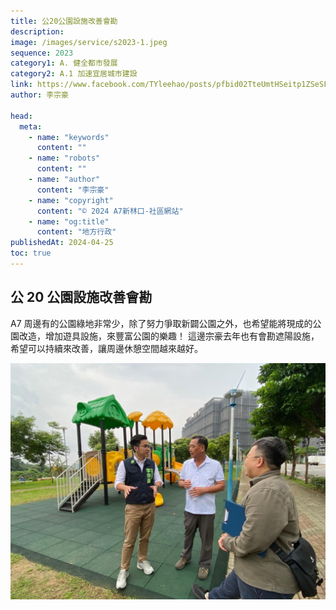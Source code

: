 ```yaml
---
title: 公20公園設施改善會勘
description:
image: /images/service/s2023-1.jpeg
sequence: 2023
category1: A. 健全都市發展
category2: A.1 加速宜居城市建設
link: https://www.facebook.com/TYleehao/posts/pfbid02TteUmtHSeitp1ZSeSFTgJuvPoMGdqua56yjCXf836G9diFb8x9hUmFs6F8oVwXD5l
author: 李宗豪

head:
  meta:
    - name: "keywords"
      content: ""
    - name: "robots"
      content: ""
    - name: "author"
      content: "李宗豪"
    - name: "copyright"
      content: "© 2024 A7新林口-社區網站"
    - name: "og:title"
      content: "地方行政"
publishedAt: 2024-04-25
toc: true
---
```


## 公 20 公園設施改善會勘

A7 周邊有的公園綠地非常少，除了努力爭取新闢公園之外，也希望能將現成的公園改造，增加遊具設施，來豐富公園的樂趣！
這邊宗豪去年也有會勘遮陽設施，希望可以持續來改善，讓周邊休憩空間越來越好。

![s2023-1.jpeg](/images/service/s2023-1.jpeg)
